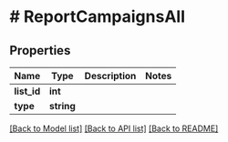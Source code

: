 # # ReportCampaignsAll

## Properties

Name | Type | Description | Notes
------------ | ------------- | ------------- | -------------
**list_id** | **int** |  | 
**type** | **string** |  | 

[[Back to Model list]](../../README.md#documentation-for-models) [[Back to API list]](../../README.md#documentation-for-api-endpoints) [[Back to README]](../../README.md)



